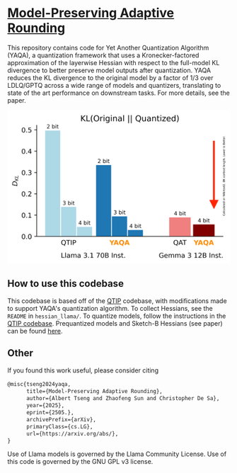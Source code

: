 # [Model-Preserving Adaptive Rounding](https://arxiv.org/abs/2505.FIX)

This repository contains code for Yet Another Quantization Algorithm (YAQA), a quantization framework that uses a Kronecker-factored approximation of the layerwise Hessian with respect to the full-model KL divergence to better preserve model outputs after quantization.
YAQA reduces the KL divergence to the original model by a factor of 1/3 over LDLQ/GPTQ across a wide range of models and quantizers, translating to state of the art performance on downstream tasks.
For more details, see the paper.

<img src="assets/comp.png" width="800">

## How to use this codebase

This codebase is based off of the [QTIP](https://github.com/Cornell-RelaxML/qtip) codebase, with modifications made to support YAQA's quantization algorithm.
To collect Hessians, see the `README` in `hessian_llama/`.
To quantize models, follow the instructions in the [QTIP codebase](https://github.com/Cornell-RelaxML/qtip).
Prequantized models and Sketch-B Hessians (see paper) can be found [here](https://huggingface.co/collections/relaxml/yaqa-6837d4c8896eb9ceb7cb899e).

## Other

If you found this work useful, please consider citing
```
@misc{tseng2024yaqa,
      title={Model-Preserving Adaptive Rounding},
      author={Albert Tseng and Zhaofeng Sun and Christopher De Sa},
      year={2025},
      eprint={2505.},
      archivePrefix={arXiv},
      primaryClass={cs.LG},
      url={https://arxiv.org/abs/}, 
}
```

Use of Llama models is governed by the Llama Community License. Use of this code is governed by the GNU GPL v3 license.
